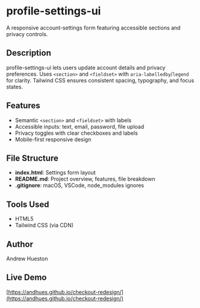 # profile-settings-ui

A responsive account-settings form featuring accessible sections and privacy controls.

## Description
profile-settings-ui lets users update account details and privacy preferences. Uses `<section>` and `<fieldset>` with `aria-labelledby`/`legend` for clarity. Tailwind CSS ensures consistent spacing, typography, and focus states.

## Features
- Semantic `<section>` and `<fieldset>` with labels  
- Accessible inputs: text, email, password, file upload  
- Privacy toggles with clear checkboxes and labels  
- Mobile-first responsive design  

## File Structure
- **index.html**: Settings form layout  
- **README.md**: Project overview, features, file breakdown  
- **.gitignore**: macOS, VSCode, node_modules ignores  

## Tools Used
- HTML5  
- Tailwind CSS (via CDN)  

## Author
Andrew Hueston
## Live Demo 
[https://andhues.github.io/checkout-redesign/](https://andhues.github.io/checkout-redesign/)
